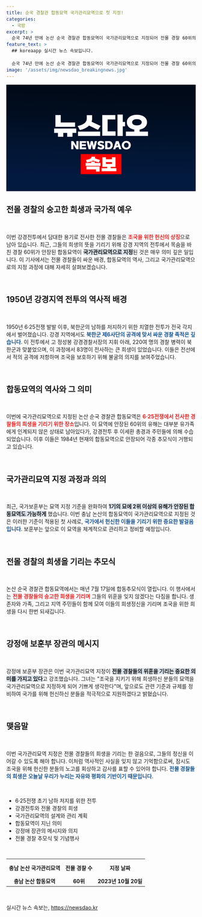 ```yaml
---
title: 순국 경찰관 합동묘역 국가관리묘역으로 첫 지정!
categories:
  - 국방
excerpt: >
  순국 74년 만에 논산 순국 경찰관 합동묘역이 국가관리묘역으로 지정되어 전몰 경찰 60위의 위훈이 기려집니다. 보훈부는 묘역 정비를 통해 국가는 희생자들을 잊지 않겠다고 밝혔습니다.
feature_text: >
  ## koreaapp 실시간 뉴스 속보입니다.

  순국 74년 만에 논산 순국 경찰관 합동묘역이 국가관리묘역으로 지정되어 전몰 경찰 60위의 위훈이 기려집니다. 보훈부는 묘역 정비를 통해 국가는 희생자들을 잊지 않겠다고 밝혔습니다.
image: '/assets/img/newsdao_breakingnews.jpg'
---
```


<p><img src="/assets/img/newsdao_breakingnews.jpg" alt="koreaapp 속보" /></p>

<h2 data-ke-size="size26">전몰 경찰의 숭고한 희생과 국가적 예우</h2>

<p data-ke-size="size16">&nbsp;</p>

<p>이번 강경전투에서 담대한 용기로 전사한 전몰 경찰들은 <b><span style="color: #ee2323;">조국을 위한 헌신의 상징</span></b>으로 남아 있습니다. 최근, 그들의 희생의 뜻을 기리기 위해 강경 지역의 전투에서 목숨을 바친 경찰 60위가 안장된 합동묘역이 <b><span style="background-color: #21538527;">국가관리묘역으로 지정</span></b>된 것은 매우 의미 깊은 일입니다. 이 기사에서는 전몰 경찰들이 싸운 배경, 합동묘역의 역사, 그리고 국가관리묘역으로의 지정 과정에 대해 자세히 살펴보겠습니다.</p>

<p data-ke-size="size16">&nbsp;</p>

<h2 data-ke-size="size26">1950년 강경지역 전투의 역사적 배경</h2>

<p data-ke-size="size16">&nbsp;</p>

<p>1950년 6·25전쟁 발발 이후, 북한군의 남하를 저지하기 위한 치열한 전투가 전국 각지에서 벌어졌습니다. 강경 지역에서도 <b><span style="color: #1a5490;">북한군 제6사단의 공격에 맞서 싸운 경찰 족적은 깊습니다</span></b>. 이 전투에서 고 정성봉 강경경찰서장의 지휘 아래, 220여 명의 경찰 병력이 북한군과 맞붙었으며, 이 과정에서 83명이 전사하는 큰 희생이 있었습니다. 이들은 전선에서 적의 공격에 저항하며 조국을 보호하기 위해 불굴의 의지를 보여주었습니다.</p>

<p data-ke-size="size16">&nbsp;</p>

<h2 data-ke-size="size26">합동묘역의 역사와 그 의미</h2>

<p data-ke-size="size16">&nbsp;</p>

<p>이번에 국가관리묘역으로 지정된 논산 순국 경찰관 합동묘역은 <b><span style="color: #ee2323;">6·25전쟁에서 전사한 경찰들의 희생을 기리기 위한 장소</span></b>입니다. 이 묘역에 안장된 60위의 유해는 대부분 유가족에게 인계되지 않은 상태로 남아있다가, 강경전투 후 이세환 총경과 주민들에 의해 수습되었습니다. 이후 이들은 1984년 현재의 합동묘역으로 안장되어 각종 추모식이 거행되고 있습니다.</p>

<p data-ke-size="size16">&nbsp;</p>

<h2 data-ke-size="size26">국가관리묘역 지정 과정과 의의</h2>

<p data-ke-size="size16">&nbsp;</p>

<p>최근, 국가보훈부는 묘역 지정 기준을 완화하여 <b><span style="background-color: #21538527;">1기의 묘에 2위 이상의 유해가 안장된 합동묘역도 가능하게</span></b> 했습니다. 이번 충남 논산의 합동묘역이 국가관리묘역으로 지정된 것은 이러한 기준이 적용된 첫 사례로, <b><span style="color: #1a5490;">국가에서 헌신한 이들을 기리기 위한 중요한 발걸음입니다</span></b>. 보훈부는 앞으로 이 묘역을 체계적으로 관리하고 정비할 예정입니다.</p>

<p data-ke-size="size16">&nbsp;</p>

<h2 data-ke-size="size26">전몰 경찰의 희생을 기리는 추모식</h2>

<p data-ke-size="size16">&nbsp;</p>

<p>논산 순국 경찰관 합동묘역에서는 매년 7월 17일에 합동추모식이 열립니다. 이 행사에서는 <b><span style="color: #ee2323;">전몰 경찰들의 숭고한 희생을 기리며</span></b> 그들의 위훈을 잊지 않겠다는 다짐을 합니다. 생존자와 가족, 그리고 지역 주민들이 함께 모여 이들의 희생정신을 기리며 조국을 위한 희생을 다시 한번 되새깁니다.</p>

<p data-ke-size="size16">&nbsp;</p>

<h2 data-ke-size="size26">강정애 보훈부 장관의 메시지</h2>

<p data-ke-size="size16">&nbsp;</p>

<p>강정애 보훈부 장관은 이번 국가관리묘역 지정이 <b><span style="background-color: #21538527;">전몰 경찰들의 위훈을 기리는 중요한 의미를 가지고 있다</span></b>고 강조했습니다. 그녀는 "조국을 지키기 위해 희생하신 분들의 묘역을 국가관리묘역으로 지정하게 되어 기쁘게 생각한다"며, 앞으로도 관련 기준과 규제를 정비하여 국가를 위해 헌신하신 분들을 적극적으로 지원하겠다고 밝혔습니다.</p>

<p data-ke-size="size16">&nbsp;</p>

<h2 data-ke-size="size26">맺음말</h2>

<p data-ke-size="size16">&nbsp;</p>

<p>이번 국가관리묘역 지정은 전몰 경찰들의 희생을 기리는 한 걸음으로, 그들의 정신을 이어갈 수 있도록 해야 합니다. 이처럼 역사적인 사실을 잊지 않고 기억함으로써, 잠시도 조국을 위해 헌신한 분들의 노고를 회상하고 감사를 표할 수 있어야 합니다. <b><span style="color: #1a5490;">전몰 경찰들의 희생은 오늘날 우리가 누리는 자유와 평화의 기반이기 때문입니다</span></b>.</p>

<p data-ke-size="size16">&nbsp;</p>

<ul>
    <li>6·25전쟁 초기 남하 저지를 위한 전투</li>
    <li>강경전투와 전몰 경찰의 희생</li>
    <li>국가관리묘역의 설계와 관리 계획</li>
    <li>합동묘역이 지닌 의미</li>
    <li>강정애 장관의 메시지와 의지</li>
    <li>전몰 경찰 추모식 및 기념행사</li>
</ul>

<p data-ke-size="size16">&nbsp;</p>

<table style="width:100%">
    <tr>
        <th style="text-align: center; height: 40px;"><b>충남 논산 국가관리묘역</b></th>
        <th style="text-align: center; height: 40px;"><b>전몰 경찰 수</b></th>
        <th style="text-align: center; height: 40px;"><b>지정 날짜</b></th>
    </tr>
    <tr>
        <td style="text-align: center; height: 17px;"><b>충남 논산 합동묘역</b></td>
        <td style="text-align: center; height: 17px;"><b>60위</b></td>
        <td style="text-align: center; height: 17px;"><b>2023년 10월 20일</b></td>
    </tr>
</table>

<p data-ke-size="size16">&nbsp;</p>
실시간 뉴스 속보는, <a href="https://newsdao.kr" rel="dofollow">https://newsdao.kr</a>


